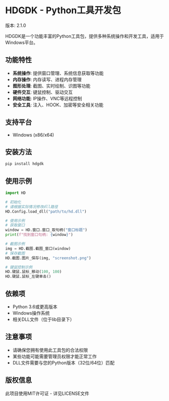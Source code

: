 # HDGDK - Python工具开发包

版本: 2.1.0

HDGDK是一个功能丰富的Python工具包，提供多种系统操作和开发工具，适用于Windows平台。

## 功能特性

- **系统操作**: 提供窗口管理、系统信息获取等功能
- **内存操作**: 内存读写、进程内存管理
- **图形处理**: 截图、实时绘制、识图等功能
- **硬件交互**: 键鼠控制、驱动交互
- **网络功能**: IP操作、VNC等远程控制
- **安全工具**: 注入、HOOK、加密等安全相关功能

## 支持平台

- Windows (x86/x64)

## 安装方法

```bash
pip install hdgdk
```

## 使用示例

```python
import HD

# 初始化
# 请根据实际情况修改dll路径
HD.Config.load_dll("path/to/hd.dll")

# 使用示例
# 获取窗口
window = HD.窗口.窗口_取句柄("窗口标题")
print(f"找到窗口句柄: {window}")

# 截图示例
img = HD.截图.截图_窗口(window)
# 保存截图
HD.截图.图片_保存(img, "screenshot.png")

# 键鼠控制示例
HD.键鼠.鼠标_移动(100, 100)
HD.键鼠.鼠标_左键单击()
```

## 依赖项

- Python 3.6或更高版本
- Windows操作系统
- 相关DLL文件（位于lib目录下）

## 注意事项

- 请确保您拥有使用此工具包的合法权限
- 某些功能可能需要管理员权限才能正常工作
- DLL文件需要与您的Python版本（32位/64位）匹配

## 版权信息

此项目使用MIT许可证 - 详见LICENSE文件